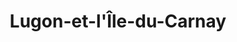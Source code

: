 ---
title: Lugon-et-l'Île-du-Carnay
url: /lugon-et-lile-du-carnay/
latitude: 44.953
longitude: -0.344
---